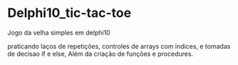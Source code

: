 # Delphi10_tic-tac-toe
Jogo da velha simples em delphi10

praticando laços de repetições, controles de arrays com indices,
e tomadas de decisao if e else,
Além da criação de funções e procedures.
